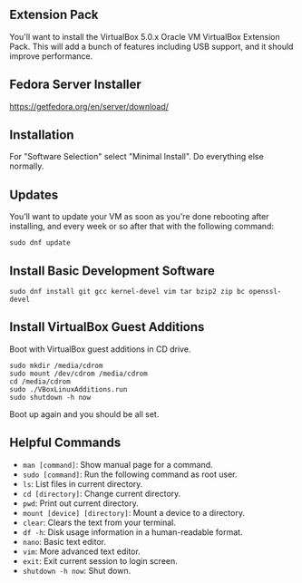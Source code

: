 Extension Pack
--------------

You'll want to install the VirtualBox 5.0.x Oracle VM VirtualBox Extension Pack. This will add a bunch of features including USB support, and it should improve performance.

Fedora Server Installer
-----------------------

https://getfedora.org/en/server/download/

Installation
--------------------

For "Software Selection" select "Minimal Install". Do everything else normally.

Updates
-------

You’ll want to update your VM as soon as you're done rebooting after installing, and every week or so after that with the following command:

    sudo dnf update

Install Basic Development Software
----------------------------------

    sudo dnf install git gcc kernel-devel vim tar bzip2 zip bc openssl-devel

Install VirtualBox Guest Additions
----------------------------------

Boot with VirtualBox guest additions in CD drive.

    sudo mkdir /media/cdrom
    sudo mount /dev/cdrom /media/cdrom
    cd /media/cdrom
    sudo ./VBoxLinuxAdditions.run
    sudo shutdown -h now

Boot up again and you should be all set.

Helpful Commands
----------------

* `man [command]`: Show manual page for a command.
* `sudo [command]`: Run the following command as root user.
* `ls`: List files in current directory.
* `cd [directory]`: Change current directory.
* `pwd`: Print out current directory.
* `mount [device] [directory]`: Mount a device to a directory.
* `clear`: Clears the text from your terminal.
* `df -h`: Disk usage information in a human-readable format.
* `nano`: Basic text editor.
* `vim`: More advanced text editor.
* `exit`: Exit current session to login screen.
* `shutdown -h now`: Shut down.
